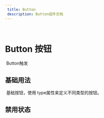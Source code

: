 ```yaml
---
 title: Button
 description: Button组件文档
---
```

 ​
 ​
 # Button 按钮
 ​
  Button触发
 ​
 ## 基础用法
 ​
 基础按钮，使用 type属性来定义不同类型的按钮。
 ​
 <preview path="../../packages/Button/lib/Basic.vue" title="基础用法" description="Button 组件的基础用法"></preview>
 ​
 ## 禁用状态
  